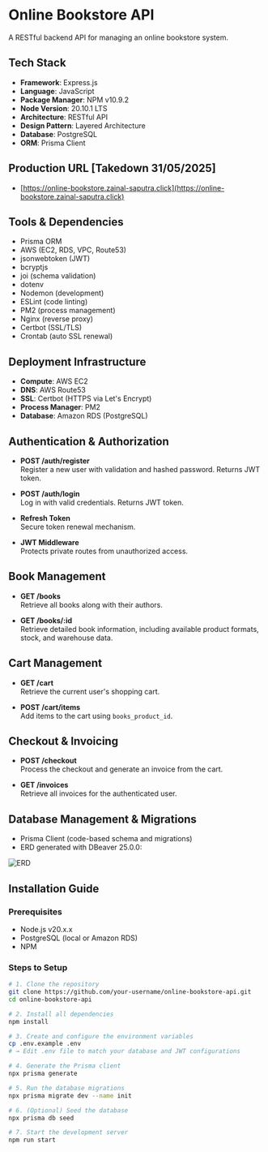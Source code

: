 # Online Bookstore API

A RESTful backend API for managing an online bookstore system.

## Tech Stack

- **Framework**: Express.js
- **Language**: JavaScript
- **Package Manager**: NPM v10.9.2
- **Node Version**: 20.10.1 LTS
- **Architecture**: RESTful API
- **Design Pattern**: Layered Architecture
- **Database**: PostgreSQL
- **ORM**: Prisma Client

## Production URL [Takedown 31/05/2025]

- [https://online-bookstore.zainal-saputra.click](https://online-bookstore.zainal-saputra.click)

## Tools & Dependencies

- Prisma ORM
- AWS (EC2, RDS, VPC, Route53)
- jsonwebtoken (JWT)
- bcryptjs
- joi (schema validation)
- dotenv
- Nodemon (development)
- ESLint (code linting)
- PM2 (process management)
- Nginx (reverse proxy)
- Certbot (SSL/TLS)
- Crontab (auto SSL renewal)

## Deployment Infrastructure

- **Compute**: AWS EC2
- **DNS**: AWS Route53
- **SSL**: Certbot (HTTPS via Let's Encrypt)
- **Process Manager**: PM2
- **Database**: Amazon RDS (PostgreSQL)

## Authentication & Authorization

- **POST /auth/register**  
  Register a new user with validation and hashed password. Returns JWT token.

- **POST /auth/login**  
  Log in with valid credentials. Returns JWT token.

- **Refresh Token**  
  Secure token renewal mechanism.

- **JWT Middleware**  
  Protects private routes from unauthorized access.

## Book Management

- **GET /books**  
  Retrieve all books along with their authors.

- **GET /books/:id**  
  Retrieve detailed book information, including available product formats, stock, and warehouse data.

## Cart Management

- **GET /cart**  
  Retrieve the current user's shopping cart.

- **POST /cart/items**  
  Add items to the cart using `books_product_id`.

## Checkout & Invoicing

- **POST /checkout**  
  Process the checkout and generate an invoice from the cart.

- **GET /invoices**  
  Retrieve all invoices for the authenticated user.

## Database Management & Migrations

- Prisma Client (code-based schema and migrations)
- ERD generated with DBeaver 25.0.0:

![ERD](https://res.cloudinary.com/dlfpviz7i/image/upload/v1748710932/markdown/bookstore.png)

## Installation Guide

### Prerequisites

- Node.js v20.x.x
- PostgreSQL (local or Amazon RDS)
- NPM

### Steps to Setup

```bash
# 1. Clone the repository
git clone https://github.com/your-username/online-bookstore-api.git
cd online-bookstore-api

# 2. Install all dependencies
npm install

# 3. Create and configure the environment variables
cp .env.example .env
# → Edit .env file to match your database and JWT configurations

# 4. Generate the Prisma client
npx prisma generate

# 5. Run the database migrations
npx prisma migrate dev --name init

# 6. (Optional) Seed the database
npx prisma db seed

# 7. Start the development server
npm run start
